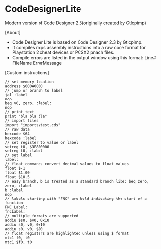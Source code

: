 # CodeDesignerLite
Modern version of Code Designer 2.3(originally created by Gtlcpimp)

[About]
- Code Designer Lite is based on Code Designer 2.3 by Gtlcpimp.
- It compiles mips assembly instructions into a raw code format for Playstation 2 cheat devices or PCSX2 pnach files.
- Compile errors are listed in the output window using this format: Line# FileName ErrorMessage

[Custom instructions]
```
// set memory location
address $000A0000
// jump or branch to label
jal :label
nop
beq v0, zero, :label:
nop
// print text
print "bla bla bla"
// import files
import "imports/test.cds"
// raw data
hexcode $64
hexcode :label
// set register to value or label
setreg t0, $3F800000
setreg t0, :label
// set label
label:
// float commands convert decimal values to float values
float $-1
float $1.00
float $10.5
// easy branch, b is treated as a standard branch like: beq zero, zero, :label
b :label
nop
// labels starting with "FNC" are bold indicating the start of a function
FNC_Label:
fncLabel:
// multiple formats are supported
addiu $s0, $v0, 0x10
addiu s0, v0, 0x10
addiu s0, v0, $10
// float registers are highlighted unless using $ format
mtc1 f0, t0
mtc1 $f0, t0
```
